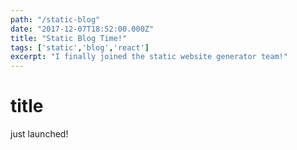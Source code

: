 ```yaml
---
path: "/static-blog"
date: "2017-12-07T18:52:00.000Z"
title: "Static Blog Time!"
tags: ['static','blog','react']
excerpt: "I finally joined the static website generator team!"
---
```


# title

just launched!
